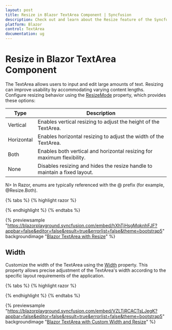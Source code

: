 ```yaml
---
layout: post
title: Resize in Blazor TextArea Component | Syncfusion
description: Check out and learn about the Resize feature of the Syncfusion Blazor TextArea component and explore much more functionality.
platform: Blazor
control: TextArea
documentation: ug
---
```


# Resize in Blazor TextArea Component

The TextArea allows users to input and edit large amounts of text. Resizing can improve usability by accommodating varying content lengths. Configure resizing behavior using the [ResizeMode](https://help.syncfusion.com/cr/blazor/Syncfusion.Blazor.Inputs.SfTextArea.html#Syncfusion_Blazor_Inputs_SfTextArea_ResizeMode) property, which provides these options:

| Type  | Description |
| -- | -- |
| Vertical  | Enables vertical resizing to adjust the height of the TextArea. |
| Horizontal | Enables horizontal resizing to adjust the width of the TextArea. |
| Both | Enables both vertical and horizontal resizing for maximum flexibility. |
| None | Disables resizing and hides the resize handle to maintain a fixed layout. |

N> In Razor, enums are typically referenced with the @ prefix (for example, @Resize.Both).

{% tabs %}
{% highlight razor %}

<SfTextArea Placeholder='Enter the Address' ResizeMode='Resize.Both'></SfTextArea>

{% endhighlight %}
{% endtabs %}

{% previewsample "https://blazorplayground.syncfusion.com/embed/hXhTjHsgMqknhFJF?appbar=false&editor=false&result=true&errorlist=false&theme=bootstrap5" backgroundimage "[Blazor TextArea with Resize](./images/blazor-textarea-resize.png)" %}

## Width

Customize the width of the TextArea using the [Width](https://help.syncfusion.com/cr/blazor/Syncfusion.Blazor.Inputs.SfTextArea.html#Syncfusion_Blazor_Inputs_SfTextArea_Width) property. This property allows precise adjustment of the TextArea's width according to the specific layout requirements of the application.

{% tabs %}
{% highlight razor %}

<SfTextArea Placeholder='Enter the Address' Width="500" ResizeMode='Resize.Both'></SfTextArea>

{% endhighlight %}
{% endtabs %}

{% previewsample "https://blazorplayground.syncfusion.com/embed/VZLTjRCACTsLJegK?appbar=false&editor=false&result=true&errorlist=false&theme=bootstrap5" backgroundimage "[Blazor TextArea with Custom Width and Resize](./images/blazor-textarea-resize-width.png)" %}
